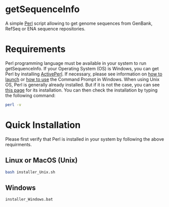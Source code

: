 # getSequenceInfo
A simple [Perl](https://en.wikipedia.org/wiki/Perl) script allowing to get genome sequences from GenBank, RefSeq or ENA sequence repositories.

# Requirements
Perl programming language must be available in your system to run getSequenceInfo. If your Operating System (OS) is Windows, you can get Perl by installing [ActivePerl](https://www.activestate.com/products/perl/downloads/). If necessary, please see information on [how to launch](https://www.digitalcitizen.life/7-ways-launch-command-prompt-windows-7-windows-8) or [how to use](https://www.digitalcitizen.life/command-prompt-how-use-basic-commands) the Command Prompt in Windows.
When using Unix OS, Perl is generally already installed. But if it is not the case, you can see [this page](https://learn.perl.org/installing/unix_linux.html) for its installation. 
You can then check the installation by typing the following command:
```bash
perl -v
```

# Quick Installation
Please first verify that Perl is installed in your system by following the above requirments.
## Linux or MacOS (Unix)
```bash
bash installer_Unix.sh
```

## Windows
```bash
installer_Windows.bat
```
